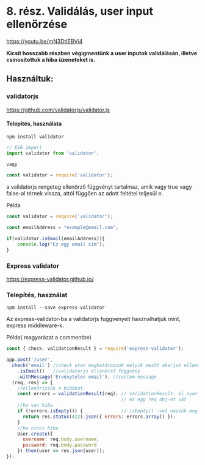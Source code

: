# 8. rész. Validálás, user input ellenörzése

https://youtu.be/mN3DtlEBVi4

**Kicsit hosszabb részben végigmentünk a user inputok validálásán, illetve csinosítottuk a hiba üzeneteket is.**

## Használtuk:
### validatorjs

https://github.com/validatorjs/validator.js

#### Telepítés, használata

`npm install validator`

```javascript
// ES6 import
import validator from 'validator';

vagy 

const validator = require('validator');
```

a validatorjs rengeteg ellenörző függvényt tartalmaz, amik vagy true vagy false-al térnek vissza, attól függően az adott feltétel teljesül e.

Példa

```javascript
const validator = require('validator');

const emailAddress = "example@email.com";

if(validator.isEmail(emailAddress)){
    console.log("Ez egy email cím");
}
```


### Express validator

https://express-validator.github.io/

### Telepítés, használat
`npm install --save express-validator`



Az express-validator-ba a validatorjs fuggvenyeit hasznalhatjuk mint, express middleware-k.

Példa( magyarázat a commentbe)

```javascript
const { check, validationResult } = require('express-validator');

app.post('/user',
  check('email') //check utan meghatározzuk melyik mezőt akarjuk ellenőrízni
    .isEmail()   //validatorjs ellenörző függvény
    .withMessage('Érvénytelen email'), //custom message
  (req, res) => {
    //ellenőrízzük a hibákat.
    const errors = validationResult(req); // validationResult- el nyerjük ki az errorokat
										  // ez egy req obj-et vár
    //ha van hiba
    if (!errors.isEmpty()) {              // isEmpty() -vel nézzük meg üres e az errors 										  // object
      return res.status(422).json({ errors: errors.array() });
    }
	//ha nincs hiba
    User.create({
      username: req.body.username,
      password: req.body.password
    }).then(user => res.json(user));
});
```

